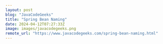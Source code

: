 ```yaml
---
layout: post
blog: "JavaCodeGeeks"
title: "Spring Bean Naming"
date: 2024-04-12T07:27:33Z
image: images/javacodegeeks.png
remote_url: "https://www.javacodegeeks.com/spring-bean-naming.html"
---
```

